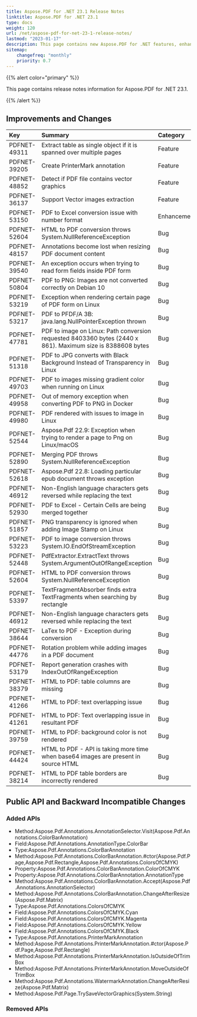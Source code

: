 ```yaml
---
title: Aspose.PDF for .NET 23.1 Release Notes
linktitle: Aspose.PDF for .NET 23.1
type: docs
weight: 120
url: /net/aspose-pdf-for-net-23-1-release-notes/
lastmod: "2023-01-17"
description: This page contains new Aspose.PDF for .NET features, enhancement, and bug fixes in 2023, version 23.1.
sitemap:
    changefreq: "monthly"
    priority: 0.7
---
```


{{% alert color="primary" %}}

This page contains release notes information for Aspose.PDF for .NET 23.1.

{{% /alert %}}

## Improvements and Changes

|**Key**|**Summary**|**Category**|
| :- | :- | :- |
|PDFNET-49311|Extract table as single object if it is spanned over multiple pages|Feature|
|PDFNET-39205|Create PrinterMark annotation|Feature|
|PDFNET-48852|Detect if PDF file contains vector graphics|Feature|
|PDFNET-36137|Support Vector images extraction|Feature|
|PDFNET-53150|PDF to Excel conversion issue with number format|Enhancement|
|PDFNET-52604|HTML to PDF conversion throws System.NullReferenceException|Bug|
|PDFNET-48157|Annotations become lost when resizing PDF document content|Bug|
|PDFNET-39540|An exception occurs when trying to read form fields inside PDF form|Bug|
|PDFNET-50804|PDF to PNG: Images are not converted correctly on Debian 10|Bug|
|PDFNET-53219|Exception when rendering certain page of PDF form on Linux|Bug|
|PDFNET-53217|PDF to PFDF/A 3B: java.lang.NullPointerException thrown|Bug|
|PDFNET-47781|PDF to image on Linux: Path conversion requested 8403360 bytes (2440 x 861). Maximum size is 8388608 bytes|Bug|
|PDFNET-51318|PDF to JPG converts with Black Background Instead of Transparency in Linux|Bug|
|PDFNET-49703|PDF to images missing gradient color when running on Linux|Bug|
|PDFNET-49958|Out of memory exception when converting PDF to PNG in Docker|Bug|
|PDFNET-49980|PDF rendered with issues to image in Linux|Bug|
|PDFNET-52544|Aspose.Pdf 22.9: Exception when trying to render a page to Png on Linux/macOS|Bug|
|PDFNET-52890|Merging PDF throws System.NullReferenceException|Bug|
|PDFNET-52618|Aspose.Pdf 22.8: Loading particular epub document throws exception|Bug|
|PDFNET-46912|Non-English language characters gets reversed while replacing the text|Bug|
|PDFNET-52930|PDF to Excel - Certain Cells are being merged together|Bug|
|PDFNET-51857|PNG transparency is ignored when adding Image Stamp on Linux|Bug|
|PDFNET-53223|PDF to image conversion throws System.IO.EndOfStreamException|Bug|
|PDFNET-52448|PdfExtractor.ExtractText throws System.ArgumentOutOfRangeException|Bug|
|PDFNET-52604|HTML to PDF conversion throws System.NullReferenceException|Bug|
|PDFNET-53397|TextFragmentAbsorber finds extra TextFragments when searching by rectangle|Bug|
|PDFNET-46912|Non-English language characters gets reversed while replacing the text|Bug|
|PDFNET-38644|LaTex to PDF - Exception during conversion|Bug|
|PDFNET-44776|Rotation problem while adding images in a PDF document|Bug|
|PDFNET-53179|Report generation crashes with IndexOutOfRangeException|Bug|
|PDFNET-38379|HTML to PDF: table columns are missing|Bug|
|PDFNET-41266|HTML to PDF: text overlapping issue|Bug|
|PDFNET-41261|HTML to PDF: Text overlapping issue in resultant PDF|Bug|
|PDFNET-39759|HTML to PDF: background color is not rendered|Bug|
|PDFNET-44424|HTML to PDF - API is taking more time when base64 images are present in source HTML|Bug|
|PDFNET-38214|HTML to PDF table borders are incorrectly rendered|Bug|

## Public API and Backward Incompatible Changes

### Added APIs
* Method:Aspose.Pdf.Annotations.AnnotationSelector.Visit(Aspose.Pdf.Annotations.ColorBarAnnotation)
* Field:Aspose.Pdf.Annotations.AnnotationType.ColorBar
* Type:Aspose.Pdf.Annotations.ColorBarAnnotation
* Method:Aspose.Pdf.Annotations.ColorBarAnnotation.#ctor(Aspose.Pdf.Page,Aspose.Pdf.Rectangle,Aspose.Pdf.Annotations.ColorsOfCMYK)
* Property:Aspose.Pdf.Annotations.ColorBarAnnotation.ColorOfCMYK
* Property:Aspose.Pdf.Annotations.ColorBarAnnotation.AnnotationType
* Method:Aspose.Pdf.Annotations.ColorBarAnnotation.Accept(Aspose.Pdf.Annotations.AnnotationSelector)
* Method:Aspose.Pdf.Annotations.ColorBarAnnotation.ChangeAfterResize(Aspose.Pdf.Matrix)
* Type:Aspose.Pdf.Annotations.ColorsOfCMYK
* Field:Aspose.Pdf.Annotations.ColorsOfCMYK.Cyan
* Field:Aspose.Pdf.Annotations.ColorsOfCMYK.Magenta
* Field:Aspose.Pdf.Annotations.ColorsOfCMYK.Yellow
* Field:Aspose.Pdf.Annotations.ColorsOfCMYK.Black
* Type:Aspose.Pdf.Annotations.PrinterMarkAnnotation
* Method:Aspose.Pdf.Annotations.PrinterMarkAnnotation.#ctor(Aspose.Pdf.Page,Aspose.Pdf.Rectangle)
* Method:Aspose.Pdf.Annotations.PrinterMarkAnnotation.IsOutsideOfTrimBox
* Method:Aspose.Pdf.Annotations.PrinterMarkAnnotation.MoveOutsideOfTrimBox
* Method:Aspose.Pdf.Annotations.WatermarkAnnotation.ChangeAfterResize(Aspose.Pdf.Matrix)
* Method:Aspose.Pdf.Page.TrySaveVectorGraphics(System.String)

### Removed APIs

